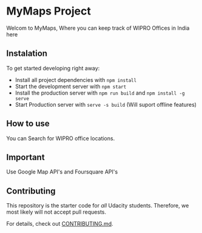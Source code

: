 # MyMaps Project
Welcom to MyMaps, Where you can keep track of WIPRO Offices in India here 

## Instalation 

To get started developing right away:

* Install all project dependencies with `npm install`
* Start the development server with `npm start`
* Install the production server with `npm run build` and `npm install -g serve`
* Start Production server with `serve -s build` (Will suport offline features)


## How to use

You can Search for WIPRO office locations.

## Important

Use Google Map API's and Foursquare API's

## Contributing

This repository is the starter code for _all_ Udacity students. Therefore, we most likely will not accept pull requests.

For details, check out [CONTRIBUTING.md](CONTRIBUTING.md).
